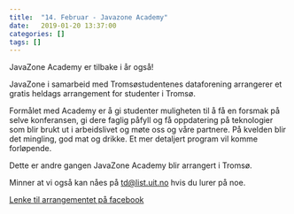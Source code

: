```yaml
---
title:  "14. Februar - Javazone Academy"
date:   2019-01-20 13:37:00
categories: [] 
tags: []
---
```


JavaZone Academy er tilbake i år også!

JavaZone i samarbeid med Tromsøstudentenes dataforening arrangerer et gratis heldags arrangement for studenter i Tromsø. 

Formålet med Academy er å gi studenter muligheten til å få en forsmak på selve konferansen, gi dere faglig påfyll og få oppdatering på teknologier som blir brukt ut i arbeidslivet og møte oss og våre partnere. På kvelden blir det mingling, god mat og drikke. Et mer detaljert program vil komme forløpende.

Dette er andre gangen JavaZone Academy blir arrangert i Tromsø.




Minner at vi også kan nåes på [td@list.uit.no](mailto:td@list.uit.no) hvis du lurer på noe.

[Lenke til arrangementet på facebook](https://www.facebook.com/events/1957306014318976/)
